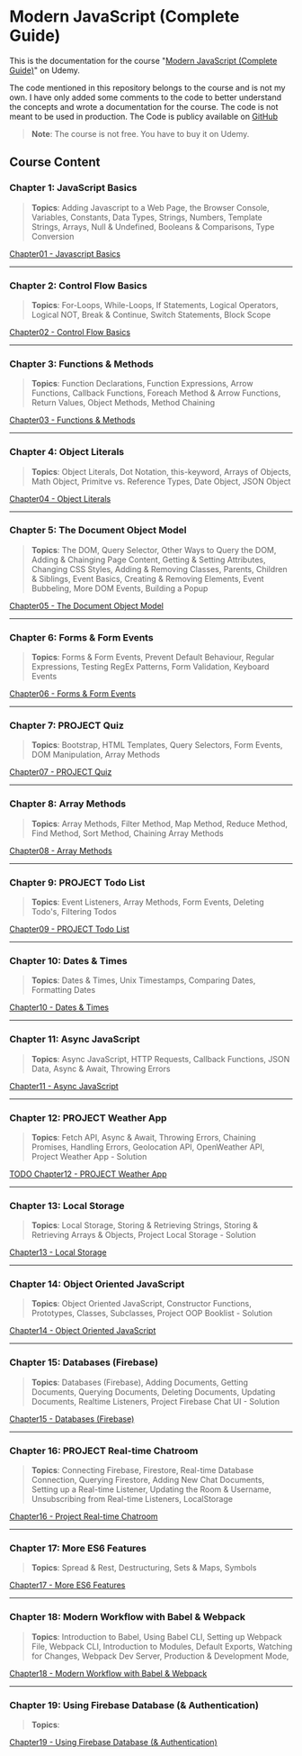 # Modern JavaScript (Complete Guide)

This is the documentation for the course "[Modern JavaScript (Complete Guide)](https://www.udemy.com/course/modern-javascript-from-novice-to-ninja/)" on Udemy.

The code mentioned in this repository belongs to the course and is not my own. I have only added some comments to the code to better understand the concepts and wrote a documentation for the course. The code is not meant to be used in production. The Code is publicy available on [GitHub](https://github.com/iamshaunjp/modern-javascript/tree/master)

> **Note**: The course is not free. You have to buy it on Udemy.

## Course Content

### Chapter 1: JavaScript Basics

> **Topics**: Adding Javascript to a Web Page, the Browser Console, Variables, Constants, Data Types, Strings, Numbers, Template Strings, Arrays, Null & Undefined, Booleans & Comparisons, Type Conversion

[Chapter01 - Javascript Basics](/Modern-Javascript-Course/chapter01-JavaScriptBasics/)

---

### Chapter 2: Control Flow Basics

> **Topics**: For-Loops, While-Loops, If Statements, Logical Operators, Logical NOT, Break & Continue, Switch Statements, Block Scope

[Chapter02 - Control Flow Basics](/Modern-Javascript-Course/chapter02-ControlFlowBasics/)

---

### Chapter 3: Functions & Methods

> **Topics**: Function Declarations, Function Expressions, Arrow Functions, Callback Functions, Foreach Method & Arrow Functions, Return Values, Object Methods, Method Chaining

[Chapter03 - Functions & Methods](/Modern-Javascript-Course/chapter03-FunctionsAndMethods)

---

### Chapter 4: Object Literals

> **Topics**: Object Literals, Dot Notation, this-keyword, Arrays of Objects, Math Object, Primitve vs. Reference Types, Date Object, JSON Object

[Chapter04 - Object Literals](/Modern-Javascript-Course/chapter04-ObjectLiterals/)

---

### Chapter 5: The Document Object Model

> **Topics**: The DOM, Query Selector, Other Ways to Query the DOM, Adding & Chainging Page Content, Getting & Setting Attributes, Changing CSS Styles, Adding & Removing Classes, Parents, Children & Siblings, Event Basics, Creating & Removing Elements, Event Bubbeling, More DOM Events, Building a Popup

[Chapter05 - The Document Object Model](/Modern-Javascript-Course/chapter05-TheDocumentObjectModel/)

---

### Chapter 6: Forms & Form Events

> **Topics**: Forms & Form Events, Prevent Default Behaviour, Regular Expressions, Testing RegEx Patterns, Form Validation, Keyboard Events

[Chapter06 - Forms & Form Events](/Modern-Javascript-Course/chapter06-FormsAndFormEvents/)

---

### Chapter 7: PROJECT Quiz

> **Topics**: Bootstrap, HTML Templates, Query Selectors, Form Events, DOM Manipulation, Array Methods

[Chapter07 - PROJECT Quiz](chapter07-Project-Quiz\index.html)

---

### Chapter 8: Array Methods

> **Topics**: Array Methods, Filter Method, Map Method, Reduce Method, Find Method, Sort Method, Chaining Array Methods

[Chapter08 - Array Methods](/Modern-Javascript-Course/chapter08-ArrayMethods/)

---

### Chapter 9: PROJECT Todo List

> **Topics**: Event Listeners, Array Methods, Form Events, Deleting Todo's, Filtering Todos

[Chapter09 - PROJECT Todo List](chapter09-todoList\index.html)

---

### Chapter 10: Dates & Times

> **Topics**: Dates & Times, Unix Timestamps, Comparing Dates, Formatting Dates

[Chapter10 - Dates & Times](/Modern-Javascript-Course/chapter10-DatesAndTimes/)

---

### Chapter 11: Async JavaScript

> **Topics**: Async JavaScript, HTTP Requests, Callback Functions, JSON Data, Async & Await, Throwing Errors

[Chapter11 - Async JavaScript](/Modern-Javascript-Course/chapter11-AsyncJavaScript/)

---

### Chapter 12: PROJECT Weather App

> **Topics**: Fetch API, Async & Await, Throwing Errors, Chaining Promises, Handling Errors, Geolocation API, OpenWeather API, Project Weather App - Solution

[TODO Chapter12 - PROJECT Weather App](chapter12-WeatherApp\index.html)

---

### Chapter 13: Local Storage

> **Topics**: Local Storage, Storing & Retrieving Strings, Storing & Retrieving Arrays & Objects, Project Local Storage - Solution

[Chapter13 - Local Storage](/Modern-Javascript-Course/chapter13-LocalStorage/)

---

### Chapter 14: Object Oriented JavaScript

> **Topics**: Object Oriented JavaScript, Constructor Functions, Prototypes, Classes, Subclasses, Project OOP Booklist - Solution

[Chapter14 - Object Oriented JavaScript](/Modern-Javascript-Course/chapter14-ObjectOrientedJavaScript/)

---

### Chapter 15: Databases (Firebase)

> **Topics**: Databases (Firebase), Adding Documents, Getting Documents, Querying Documents, Deleting Documents, Updating Documents, Realtime Listeners, Project Firebase Chat UI - Solution

[Chapter15 - Databases (Firebase)](/Modern-Javascript-Course/chapter15-DatabasesFirebase/)

---

### Chapter 16: PROJECT Real-time Chatroom

> **Topics**: Connecting Firebase, Firestore, Real-time Database Connection, Querying Firestore, Adding New Chat Documents, Setting up a Real-time Listener, Updating the Room & Username, Unsubscribing from Real-time Listeners, LocalStorage

[Chapter16 - Project Real-time Chatroom](/Modern-Javascript-Course/chapter16-RealtimeChatroom/)

---

### Chapter 17: More ES6 Features

> **Topics**: Spread & Rest, Destructuring, Sets & Maps, Symbols

[Chapter17 - More ES6 Features](/Modern-Javascript-Course/chapter17-MoreES6Features/)

---

### Chapter 18: Modern Workflow with Babel & Webpack

> **Topics**: Introduction to Babel, Using Babel CLI, Setting up Webpack File, Webpack CLI, Introduction to Modules, Default Exports, Watching for Changes, Webpack Dev Server, Production & Development Mode,

[Chapter18 - Modern Workflow with Babel & Webpack](/Modern-Javascript-Course/chapter18-ModernWorkflow/)

---

### Chapter 19: Using Firebase Database (& Authentication)

> **Topics**:

[Chapter19 - Using Firebase Database (& Authentication)](/Modern-Javascript-Course\chapter19-UsingFirebaseDatabase)
